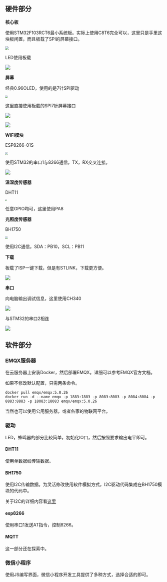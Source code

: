 ## 硬件部分

**核心板**

使用STM32F103RCT6最小系统板。实际上使用C8T6完全可以，这里只是手里这块板闲置，而且板载了SPI的屏幕接口。

<img src="https://picbed-1312285733.cos.ap-beijing.myqcloud.com/img/202309061659001.webp" style="zoom:67%;" />

LED使用板载

![](https://picbed-1312285733.cos.ap-beijing.myqcloud.com/img/202309061724841.webp)

**屏幕**

经典0.96OLED，使用的是7针SPI驱动

<img src="https://picbed-1312285733.cos.ap-beijing.myqcloud.com/img/202309061659305.webp" style="zoom:50%;" />

这里直接使用板载的SPI7针屏幕接口

![](https://picbed-1312285733.cos.ap-beijing.myqcloud.com/img/202309061712887.webp)

![](https://picbed-1312285733.cos.ap-beijing.myqcloud.com/img/202309061725030.webp)

**WIFI模块**

ESP8266-01S

<img src="https://picbed-1312285733.cos.ap-beijing.myqcloud.com/img/202309061659527.webp" style="zoom: 50%;" />

使用STM32的串口1与8266通信，TX，RX交叉连接。

![](https://picbed-1312285733.cos.ap-beijing.myqcloud.com/img/202309061714773.webp)

**温湿度传感器**

DHT11

<img src="https://picbed-1312285733.cos.ap-beijing.myqcloud.com/img/202309061659666.webp" style="zoom: 33%;" />

任意GPIO均可，这里使用PA8

**光照度传感器**

BH1750

<img src="https://picbed-1312285733.cos.ap-beijing.myqcloud.com/img/202309061659784.webp" style="zoom:50%;" />

使用I2C通信，SDA：PB10，SCL：PB11

**下载**

板载了ISP一键下载，但是有STLINK，下载更方便。

![](https://picbed-1312285733.cos.ap-beijing.myqcloud.com/img/202309061659058.webp)

**串口**

向电脑输出调试信息，这里使用CH340

![](https://picbed-1312285733.cos.ap-beijing.myqcloud.com/img/202309061659277.webp)

与STM32的串口2相连

![](https://picbed-1312285733.cos.ap-beijing.myqcloud.com/img/202309061718081.webp)

## 软件部分

### EMQX服务器

在云服务器上安装Docker，然后部署EMQX。详细可以参考EMQX官方文档。

如果不修改默认配置，只需两条命令。

```shell
docker pull emqx/emqx:5.0.26
docker run -d --name emqx -p 1883:1883 -p 8083:8083 -p 8084:8084 -p 8883:8883 -p 18083:18083 emqx/emqx:5.0.26
```

当然也可以使用公用服务器，或者各家的物联网平台。



### 驱动

LED，蜂鸣器的部分比较简单，初始化IO口，然后按照要求输出电平即可。

#### DHT11

使用单数据线传输数据。

#### BH1750

使用I2C传输数据。为灵活修改使用软件模拟方式，I2C驱动代码集成在BH1750模块的代码中。

关于I2C的详细内容看[这里](https://www.eisbre.xyz/archives/iic-spi)

#### esp8266

使用串口1发送AT指令，控制8266。

#### MQTT

这一部分还在探索中。

### 微信小程序

使用JS编写界面，微信小程序开发工具提供了多种方式，选择合适的即可。